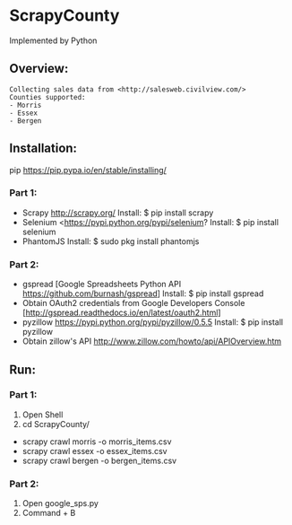 # ScrapyCounty
Implemented by Python

## Overview:
    Collecting sales data from <http://salesweb.civilview.com/>
    Counties supported:
    - Morris
    - Essex
    - Bergen

## Installation:
pip <https://pip.pypa.io/en/stable/installing/>
### Part 1:
- Scrapy <http://scrapy.org/>
	Install:  $ pip install scrapy
- Selenium <https://pypi.python.org/pypi/selenium?
	Install: $ pip install selenium
- PhantomJS
	Install: $ sudo pkg install phantomjs

### Part 2:
- gspread [Google Spreadsheets Python API <https://github.com/burnash/gspread>]
	Install: $ pip install gspread
- Obtain OAuth2 credentials from Google Developers Console
	[http://gspread.readthedocs.io/en/latest/oauth2.html]
- pyzillow <https://pypi.python.org/pypi/pyzillow/0.5.5>
	Install: $ pip install pyzillow
- Obtain zillow's API 
  <http://www.zillow.com/howto/api/APIOverview.htm>

## Run:
### Part 1:
1. Open Shell
2. cd ScrapyCounty/
- scrapy crawl morris -o morris_items.csv
- scrapy crawl essex -o essex_items.csv
- scrapy crawl bergen -o bergen_items.csv

### Part 2:
1. Open google_sps.py
2. Command + B
